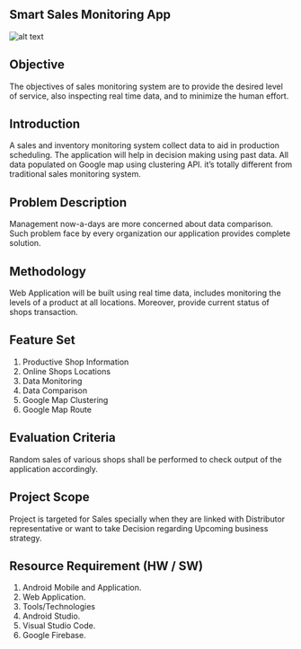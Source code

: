 

## Smart Sales Monitoring App

![alt text](http://s3.amazonaws.com/creativetim_bucket/products/53/original/opt_md_angular_thumbnail.jpg "Material Dashboard Angular Free")

## Objective
The objectives of sales monitoring system are to provide the desired level of service, also inspecting real time data, and to minimize the human effort.

## Introduction
A sales and inventory monitoring system collect data to aid in production scheduling. The application will help in decision making using past data. All data populated on Google map using clustering API. it’s totally different from traditional sales monitoring system.

## Problem Description
Management now-a-days are more concerned about data comparison. Such problem face by every organization our application provides complete solution.

## Methodology
Web Application will be built using real time data, includes monitoring the levels of a product at all locations. Moreover, provide current status of shops transaction. 


## Feature Set
1. Productive Shop Information
2. Online Shops Locations
3. Data Monitoring
4. Data Comparison
5. Google Map Clustering
6. Google Map Route


## Evaluation Criteria
Random sales of various shops shall be performed to check output of the application accordingly.

## Project Scope
Project is targeted for Sales specially when they are linked     with Distributor representative or want to take Decision regarding Upcoming business strategy.

## Resource Requirement (HW / SW)
1. Android Mobile and Application.
2. Web Application.
3. Tools/Technologies
4. Android Studio.
5. Visual Studio Code.
6. Google Firebase.








